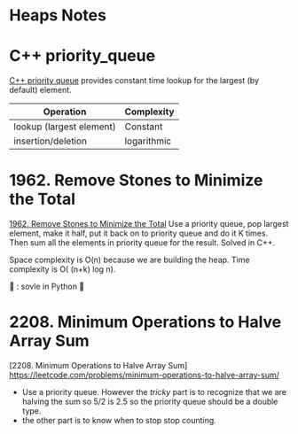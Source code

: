 # Heaps Notes

# C++ priority_queue
[C++ priority queue](https://en.cppreference.com/w/cpp/container/priority_queue) provides constant time lookup for the largest (by default) element. 

|Operation| Complexity|
|---------|-----------|
| lookup (largest element)  |Constant|
| insertion/deletion  |logarithmic|


# 1962. Remove Stones to Minimize the Total
[1962. Remove Stones to Minimize the Total](https://leetcode.com/problems/remove-stones-to-minimize-the-total/)
Use a priority queue, pop largest element, make it half, put it back on to priority queue and do it K times. Then sum all the elements in priority queue for the result.
Solved in C++. 

Space complexity is O(n) because we are building the heap.
Time complexity is O( (n+k) log n).

:pushpin: : sovle in Python :snake:


# 2208. Minimum Operations to Halve Array Sum
[2208. Minimum Operations to Halve Array Sum] https://leetcode.com/problems/minimum-operations-to-halve-array-sum/
* Use a priority queue. However the *tricky* part is to recognize that we are halving the sum so 5/2 is 2.5 so the priority queue should be a double type. 
* the other part is to know when to stop stop counting.

